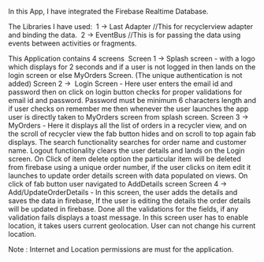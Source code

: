 In this App, I have integrated the Firebase Realtime Database. 

The Libraries I have used: 
1 -> Last Adapter //This for recyclerview adapter and binding the data. 
2 -> EventBus //This is for passing the data using events between activities or fragments.

This Application contains 4 screens
 Screen 1 -> Splash screen - with a logo which displays for 2 seconds and if a user is not logged in then lands on the login screen or else MyOrders Screen. (The unique authentication is not added)
Screen 2 -> 
Login Screen - Here user enters the email id and password then on click on login button checks for proper validations for email id and password. Password must be minimum 6 characters length and if user checks on remember me then whenever the user launches the app user is directly taken to MyOrders screen from splash screen.
Screen 3 -> 
MyOrders - Here it displays all the list of orders in a recycler view, and on the scroll of recycler view the fab button hides and on scroll to top again fab displays.
 The search functionality searches for order name and customer name.
Logout functionality clears the user details and lands on the Login screen. On Click of item delete option the particular item will be deleted from firebase using a unique order number, if the user clicks on item edit it launches to update order details screen with data populated on views. On click of fab button user navigated to AddDetails screen
Screen 4 -> 
Add/UpdateOrderDetails - In this screen, the user adds the details and saves the data in firebase, If the user is editing the details the order details will be updated in firebase.
Done all the validations for the fields, if any validation fails displays a toast message.
In this screen user has to enable location, it takes users current geolocation. User can not change his current location.

Note : Internet and Location permissions are must for the application.
